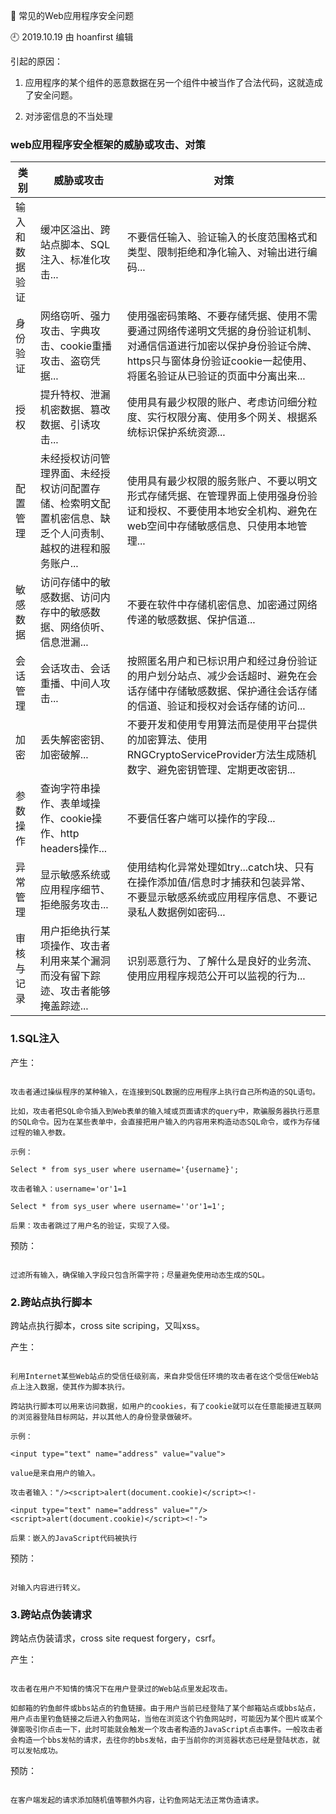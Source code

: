 🐾 常见的Web应用程序安全问题

🕘 2019.10.19 由 hoanfirst 编辑

引起的原因：

1. 应用程序的某个组件的恶意数据在另一个组件中被当作了合法代码，这就造成了安全问题。

2. 对涉密信息的不当处理


### web应用程序安全框架的威胁或攻击、对策

类别|威胁或攻击|对策
-|-|-|
输入和数据验证|缓冲区溢出、跨站点脚本、SQL注入、标准化攻击...|不要信任输入、验证输入的长度范围格式和类型、限制拒绝和净化输入、对输出进行编码...|
身份验证|网络窃听、强力攻击、字典攻击、cookie重播攻击、盗窃凭据...|使用强密码策略、不要存储凭据、使用不需要通过网络传递明文凭据的身份验证机制、对通信信道进行加密以保护身份验证令牌、https只与窗体身份验证cookie一起使用、将匿名验证从已验证的页面中分离出来...|
授权|提升特权、泄漏机密数据、篡改数据、引诱攻击...|使用具有最少权限的账户、考虑访问细分粒度、实行权限分离、使用多个网关、根据系统标识保护系统资源...|
配置管理|未经授权访问管理界面、未经授权访问配置存储、检索明文配置机密信息、缺乏个人问责制、越权的进程和服务账户...|使用具有最少权限的服务账户、不要以明文形式存储凭据、在管理界面上使用强身份验证和授权、不要使用本地安全机构、避免在web空间中存储敏感信息、只使用本地管理...|
敏感数据|访问存储中的敏感数据、访问内存中的敏感数据、网络侦听、信息泄漏...|不要在软件中存储机密信息、加密通过网络传递的敏感数据、保护信道...|
会话管理|会话攻击、会话重播、中间人攻击...|按照匿名用户和已标识用户和经过身份验证的用户划分站点、减少会话超时、避免在会话存储中存储敏感数据、保护通往会话存储的信道、验证和授权对会话存储的访问...|
加密|丢失解密密钥、加密破解...|不要开发和使用专用算法而是使用平台提供的加密算法、使用RNGCryptoServiceProvider方法生成随机数字、避免密钥管理、定期更改密钥...|
参数操作|查询字符串操作、表单域操作、cookie操作、http headers操作...|不要信任客户端可以操作的字段...|
异常管理|显示敏感系统或应用程序细节、拒绝服务攻击...|使用结构化异常处理如try...catch块、只有在操作添加值/信息时才捕获和包装异常、不要显示敏感系统或应用程序信息、不要记录私人数据例如密码...|
审核与记录|用户拒绝执行某项操作、攻击者利用来某个漏洞而没有留下踪迹、攻击者能够掩盖踪迹...|识别恶意行为、了解什么是良好的业务流、使用应用程序规范公开可以监视的行为...|


### 1.SQL注入

产生：

```

攻击者通过操纵程序的某种输入，在连接到SQL数据的应用程序上执行自己所构造的SQL语句。

比如，攻击者把SQL命令插入到Web表单的输入域或页面请求的query中，欺骗服务器执行恶意的SQL命令。因为在某些表单中，会直接把用户输入的内容用来构造动态SQL命令，或作为存储过程的输入参数。

示例：

Select * from sys_user where username='{username}';

攻击者输入：username='or'1=1

Select * from sys_user where username=''or'1=1';

后果：攻击者跳过了用户名的验证，实现了入侵。

```

预防：

```

过滤所有输入，确保输入字段只包含所需字符；尽量避免使用动态生成的SQL。

```


### 2.跨站点执行脚本

跨站点执行脚本，cross site scriping，又叫xss。

产生：

```

利用Internet某些Web站点的受信任级别高，来自非受信任环境的攻击者在这个受信任Web站点上注入数据，使其作为脚本执行。

跨站执行脚本可以用来访问数据，如用户的cookies，有了cookie就可以在任意能接进互联网的浏览器登陆目标网站，并以其他人的身份登录做破坏。

示例：

<input type="text" name="address" value="value">

value是来自用户的输入。

攻击者输入："/><script>alert(document.cookie)</script><!-

<input type="text" name="address" value=""/><script>alert(document.cookie)</script><!-">

后果：嵌入的JavaScript代码被执行

```

预防：

```

对输入内容进行转义。

```


### 3.跨站点伪装请求

跨站点伪装请求，cross site request forgery，csrf。

产生：

```

攻击者在用户不知情的情况下在用户登录过的Web站点里发起攻击。

如邮箱的钓鱼邮件或bbs站点的钓鱼链接。由于用户当前已经登陆了某个邮箱站点或bbs站点，用户点击里钓鱼链接之后进入钓鱼网站，当他在浏览这个钓鱼网站时，可能因为某个图片或某个弹窗吸引你点击一下，此时可能就会触发一个攻击者构造的JavaScript点击事件。一般攻击者会构造一个bbs发帖的请求，去往你的bbs发帖，由于当前你的浏览器状态已经是登陆状态，就可以发帖成功。

```

预防：

```

在客户端发起的请求添加随机值等额外内容，让钓鱼网站无法正常伪造请求。


```
